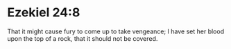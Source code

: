 # Ezekiel 24:8

That it might cause fury to come up to take vengeance; I have set her blood upon the top of a rock, that it should not be covered.